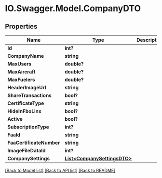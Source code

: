 # IO.Swagger.Model.CompanyDTO
## Properties

Name | Type | Description | Notes
------------ | ------------- | ------------- | -------------
**Id** | **int?** |  | [optional] 
**CompanyName** | **string** |  | [optional] 
**MaxUsers** | **double?** |  | [optional] 
**MaxAircraft** | **double?** |  | [optional] 
**MaxFuelers** | **double?** |  | [optional] 
**HeaderImageUrl** | **string** |  | [optional] 
**ShareTransactions** | **bool?** |  | [optional] 
**CertificateType** | **string** |  | [optional] 
**HideInFboLinx** | **bool?** |  | [optional] 
**Active** | **bool?** |  | [optional] 
**SubscriptionType** | **int?** |  | [optional] 
**FaaId** | **string** |  | [optional] 
**FaaCertificateNumber** | **string** |  | [optional] 
**ImageFileDataId** | **int?** |  | [optional] 
**CompanySettings** | [**List&lt;CompanySettingsDTO&gt;**](CompanySettingsDTO.md) |  | [optional] 

[[Back to Model list]](../README.md#documentation-for-models) [[Back to API list]](../README.md#documentation-for-api-endpoints) [[Back to README]](../README.md)

